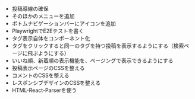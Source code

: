 - 投稿導線の確保
- そのほかのメニューを追加
- ボトムナビゲーションバーにアイコンを追加
- PlaywrightでE2Eテストを書く
- タグ表示自体をコンポーネント化
- タグをクリックすると同一のタグを持つ投稿を表示するようにする（検索ページに飛ぶようにする）
- いいね順、新着順の表示機能を、ページングで表示できるようにする
- 投稿表示ページのCSSを整える
- コメントのCSSを整える
- レスポンシブデザインのCSSを整える
- HTML-React-Parserを使う